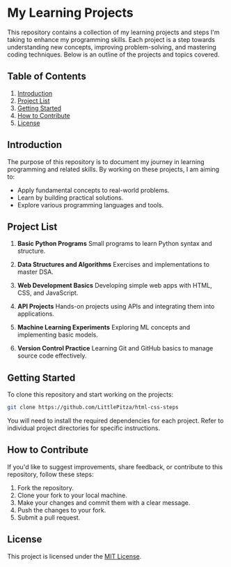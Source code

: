 # My Learning Projects

This repository contains a collection of my learning projects and steps I'm taking to enhance my programming skills. Each project is a step towards understanding new concepts, improving problem-solving, and mastering coding techniques. Below is an outline of the projects and topics covered.

## Table of Contents
1. [Introduction](#introduction)
2. [Project List](#project-list)
3. [Getting Started](#getting-started)
4. [How to Contribute](#how-to-contribute)
5. [License](#license)

## Introduction
The purpose of this repository is to document my journey in learning programming and related skills. By working on these projects, I am aiming to:
- Apply fundamental concepts to real-world problems.
- Learn by building practical solutions.
- Explore various programming languages and tools.

## Project List
1. **Basic Python Programs**
   Small programs to learn Python syntax and structure.

2. **Data Structures and Algorithms**
   Exercises and implementations to master DSA.

3. **Web Development Basics**
   Developing simple web apps with HTML, CSS, and JavaScript.

4. **API Projects**
   Hands-on projects using APIs and integrating them into applications.

5. **Machine Learning Experiments**
   Exploring ML concepts and implementing basic models.

6. **Version Control Practice**
   Learning Git and GitHub basics to manage source code effectively.

## Getting Started
To clone this repository and start working on the projects:
```bash
git clone https://github.com/LittlePitza/html-css-steps
```

You will need to install the required dependencies for each project. Refer to individual project directories for specific instructions.

## How to Contribute
If you'd like to suggest improvements, share feedback, or contribute to this repository, follow these steps:
1. Fork the repository.
2. Clone your fork to your local machine.
3. Make your changes and commit them with a clear message.
4. Push the changes to your fork.
5. Submit a pull request.



## License
This project is licensed under the [MIT License](LICENSE).
